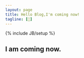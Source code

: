 ```yaml
---
layout: page
title: Hello Blog,I'm coming now!
tagline: []
---
```

{% include JB/setup %}

## I am coming now.


